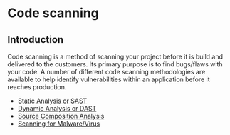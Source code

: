 # Code scanning

## Introduction
Code scanning is a method of scanning your project before it is build and delivered to the customers. Its primary purpose is to find bugs/flaws with your code.  A number of different code scanning methodologies are available to help identify vulnerabilities within an application before it reaches production. 

- [Static Analysis or SAST](sast.md)
- [Dynamic Analysis or DAST](dast.md)
- [Source Composition Analysis](sca.md)
- [Scanning for Malware/Virus](malware.md)
